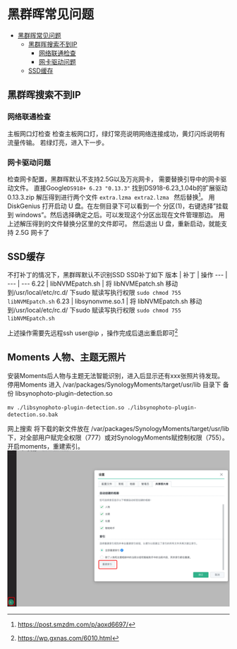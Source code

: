 # 黑群晖常见问题

<!-- @import "[TOC]" {cmd="toc" depthFrom=1 depthTo=6 orderedList=false} -->

<!-- code_chunk_output -->

- [黑群晖常见问题](#黑群晖常见问题)
  - [黑群晖搜索不到IP](#黑群晖搜索不到ip)
    - [网络联通检查](#网络联通检查)
    - [网卡驱动问题](#网卡驱动问题)
  - [SSD缓存](#ssd缓存)

<!-- /code_chunk_output -->

## 黑群晖搜索不到IP
### 网络联通检查
主板网口灯检查
检查主板网口灯，绿灯常亮说明网络连接成功，黄灯闪烁说明有流量传输。
若绿灯亮，进入下一步。
### 网卡驱动问题
检查网卡配置，黑群晖默认不支持2.5G以及万兆网卡，
需要替换引导中的网卡驱动文件。
直接Google`DS918+ 6.23 "0.13.3"`
找到DS918-6.23_1.04b的扩展驱动0.13.3.zip
解压得到进行两个文件
`
extra.lzma
extra2.lzma 
`
然后替换[^1]。
用 DiskGenius 打开启动 U 盘。在左侧目录下可以看到一个 分区(1)，右键选择”挂载到 windows”。然后选择确定之后。可以发现这个分区出现在文件管理那边。
用上述解压得到的文件替换分区里的文件即可。
然后退出 U 盘，重新启动，就能支持 2.5G 网卡了
[^1]:https://post.smzdm.com/p/aoxd6697/

## SSD缓存

不打补丁的情况下，黑群晖默认不识别SSD
SSD补丁如下
版本 | 补丁 | 操作
--- | --- | ---
6.22 | libNVMEpatch.sh |  将 libNVMEpatch.sh 移动到/usr/local/etc/rc.d/ 下sudo 赋读写执行权限 `sudo chmod 755 libNVMEpatch.sh`
6.23 | libsynonvme.so.1 |  将 libNVMEpatch.sh 移动到/usr/local/etc/rc.d/ 下sudo 赋读写执行权限 `sudo chmod 755 libNVMEpatch.sh`

上述操作需要先远程ssh user@ip ，操作完成后退出重启即可[^2]
[^2]:https://wp.gxnas.com/6010.html

## Moments 人物、主题无照片

安装Moments后人物与主题无法智能识别，进入后显示还有xxx张照片待发现。
停用Moments
进入 /var/packages/SynologyMoments/target/usr/lib 目录下
备份 libsynophoto-plugin-detection.so
```shell
mv ./libsynophoto-plugin-detection.so ./libsynophoto-plugin-detection.so.bak
```
网上搜索 将下载的新文件放在 /var/packages/SynologyMoments/target/usr/lib下，对全部用户赋完全权限（777）或对SynologyMoments赋控制权限（755）。
开启moments，重建索引。
![黑群晖常见问题20220121102822](https://raw.githubusercontent.com/skylinety/blog-pics/master/imgs/%E9%BB%91%E7%BE%A4%E6%99%96%E5%B8%B8%E8%A7%81%E9%97%AE%E9%A2%9820220121102822.png)
